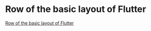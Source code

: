 # Row of the basic layout of Flutter
[Row of the basic layout of Flutter](https://aiwithcloud.com/2022/09/16/row_of_the_basic_layout_of_flutter/)